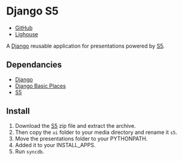 Django S5
=========
- [GitHub](http://github.com/myles/django-basic-tumblelog/)
- [Lighouse](http://myles.lighthouseapp.com/projects/14172)

A [Django](http://djangoproject.com/) reusable application for presentations
powered by [S5](http://meyerweb.com/eric/tools/s5/).

Dependancies
------------
- [Django](http://djangoproject.com/)
- [Django Basic Places](http://code.google.com/p/django-basic-places/)
- [S5](http://meyerweb.com/eric/tools/s5/)

Install
-------
1. Download the [S5](http://meyerweb.com/eric/tools/s5/s5-intro.zip) zip file
	and extract the archive.
1. Then copy the `ui` folder to your media directory and rename it `s5`.
1. Move the presentations folder to your PYTHONPATH.
1. Added it to your INSTALL_APPS.
1. Run `syncdb`.
